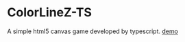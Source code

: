 # ColorLineZ-TS
A simple html5 canvas game developed by typescript.
[demo](https://shinexyt.github.io/ColorLineZ-TS/dist/)
